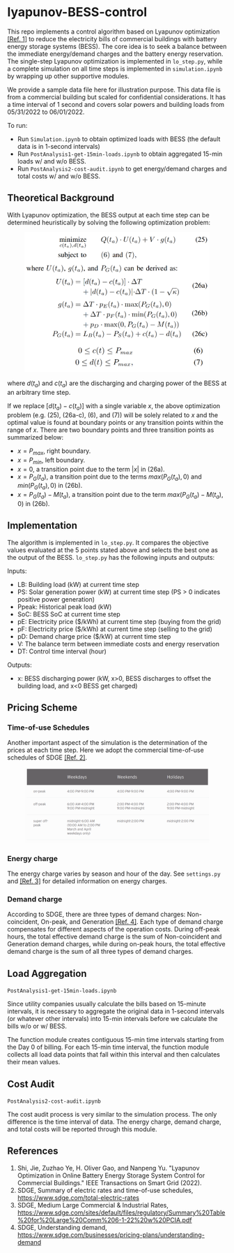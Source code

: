 # lyapunov-BESS-control

This repo implements a control algorithm based on Lyapunov optimization [[Ref. 1]](https://ieeexplore.ieee.org/document/9853637) to reduce the electricity bills of commercial buildings with battery energy storage systems (BESS). The core idea is to seek a balance between the immediate energy/demand charges and the battery energy reservation. The single-step Lyapunov optimization is implemented in ```lo_step.py```, while a complete simulation on all time steps is implemented in ```simulation.ipynb``` by wrapping up other supportive modules. 

We provide a sample data file here for illustration purpose. This data file is from a commercial building but scaled for confidential considerations. It has a time interval of 1 second and covers solar powers and building loads from 05/31/2022 to 06/01/2022.

To run:
- Run ```Simulation.ipynb``` to obtain optimized loads with BESS (the default data is in 1-second intervals)
- Run ```PostAnalysis1-get-15min-loads.ipynb``` to obtain aggregated 15-min loads w/ and w/o BESS.
- Run ```PostAnalysis2-cost-audit.ipynb``` to get energy/demand charges and total costs w/ and w/o BESS.

## Theoretical Background

With Lyapunov optimization, the BESS output at each time step can be determined heuristically by solving the following optimization problem:

<figure>
    <img src="/assets/la_equations.png"
         width="450"
         alt="Lyapunov optimization">
</figure>

where $d(t_a)$ and $c(t_a)$ are the discharging and charging power of the BESS at an arbitrary time step. 

If we replace $[d(t_a) - c(t_a)]$ with a single variable $x$, the above optimization problem (e.g. (25), (26a-c), (6), and (7)) will be solely related to $x$ and the optimal value is found at boundary points or any transition points within the range of $x$. There are two boundary points and three transition points as summarized below:

- $x = P_{max}$, right boundary.
- $x = P_{min}$, left boundary.
- $x = 0$, a transition point due to the term $|x|$ in (26a).
- $x = P_G(t_a)$,  a transition point due to the terms $max(P_G(t_a), 0)$ and $min(P_G(t_a), 0)$ in (26b).
- $x = P_G(t_a) - M(t_a)$,  a transition point due to the term $max(P_G(t_a) - M(t_a), 0)$ in (26b).

## Implementation
The algorithm is implemented in ```lo_step.py```. It compares the objective values evaluated at the 5 points stated above and selects the best one as the output of the BESS. ```lo_step.py``` has the following inputs and outputs:

Inputs:
- LB: Building load (kW) at current time step
- PS: Solar generation power (kW) at current time step (PS > 0 indicates positive power generation)
- Ppeak: Historical peak load (kW)
- SoC: BESS SoC at current time step
- pE: Electricity price ($/kWh) at current time step (buying from the grid)
- pF: Electricity price ($/kWh) at current time step (selling to the grid)
- pD: Demand charge price ($/kW) at current time step
- V: The balance term between immediate costs and energy reservation
- DT: Control time interval (hour)

Outputs:
- x: BESS discharging power (kW, x>0, BESS discharges to offset the building load, and x<0 BESS get charged)

## Pricing Scheme
### Time-of-use Schedules
Another important aspect of the simulation is the determination of the prices at each time step. Here we adopt the commercial time-of-use schedules of SDGE [[Ref. 2]](https://www.sdge.com/total-electric-rates).

<figure>
    <img src="/assets/time_of_use.png"
         width="650"
         alt="Time_of_use table">
</figure>

### Energy charge
The energy charge varies by season and hour of the day. See ```settings.py``` and [[Ref. 3]](https://www.sdge.com/sites/default/files/regulatory/Summary%20Table%20for%20Large%20Comm%206-1-22%20w%20PCIA.pdf) for detailed information on energy charges.

### Demand charge
According to SDGE, there are three types of demand charges: Non-coincident, On-peak, and Generation [[Ref. 4]](https://www.sdge.com/businesses/pricing-plans/understanding-demand). Each type of demand charge compensates for different aspects of the operation costs. During off-peak hours, the total effective demand charge is the sum of Non-coincident and Generation demand charges, while during on-peak hours, the total effective demand charge is the sum of all three types of demand charges.

## Load Aggregation

```PostAnalysis1-get-15min-loads.ipynb```

Since utility companies usually calculate the bills based on 15-minute intervals, it is necessary to aggregate the original data in 1-second intervals (or whatever other intervals) into 15-min intervals before we calculate the bills w/o or w/ BESS.

The function module creates contiguous 15-min time intervals starting from the Day 0 of billing. For each 15-min time interval, the function module collects all load data points that fall within this interval and then calculates their mean values.

## Cost Audit

```PostAnalysis2-cost-audit.ipynb```

The cost audit process is very similar to the simulation process. The only difference is the time interval of data. The energy charge, demand charge, and total costs will be reported through this module.

## References
1. Shi, Jie, Zuzhao Ye, H. Oliver Gao, and Nanpeng Yu. "Lyapunov Optimization in Online Battery Energy Storage System Control for Commercial Buildings." IEEE Transactions on Smart Grid (2022).
2. SDGE, Summary of electric rates and time-of-use schedules, https://www.sdge.com/total-electric-rates
3. SDGE, Medium Large Commercial & Industrial Rates, https://www.sdge.com/sites/default/files/regulatory/Summary%20Table%20for%20Large%20Comm%206-1-22%20w%20PCIA.pdf
4. SDGE, Understanding demand, https://www.sdge.com/businesses/pricing-plans/understanding-demand

